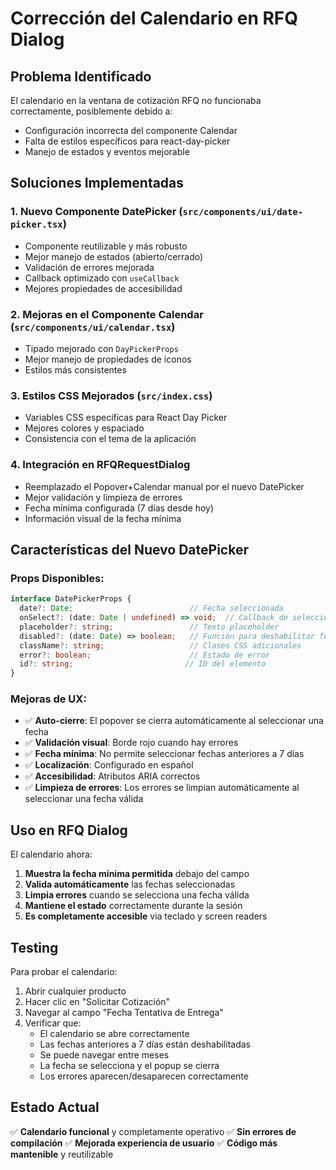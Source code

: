 # Corrección del Calendario en RFQ Dialog

## Problema Identificado
El calendario en la ventana de cotización RFQ no funcionaba correctamente, posiblemente debido a:
- Configuración incorrecta del componente Calendar
- Falta de estilos específicos para react-day-picker
- Manejo de estados y eventos mejorable

## Soluciones Implementadas

### 1. **Nuevo Componente DatePicker** (`src/components/ui/date-picker.tsx`)
- Componente reutilizable y más robusto
- Mejor manejo de estados (abierto/cerrado)
- Validación de errores mejorada
- Callback optimizado con `useCallback`
- Mejores propiedades de accesibilidad

### 2. **Mejoras en el Componente Calendar** (`src/components/ui/calendar.tsx`)
- Tipado mejorado con `DayPickerProps`
- Mejor manejo de propiedades de iconos
- Estilos más consistentes

### 3. **Estilos CSS Mejorados** (`src/index.css`)
- Variables CSS específicas para React Day Picker
- Mejores colores y espaciado
- Consistencia con el tema de la aplicación

### 4. **Integración en RFQRequestDialog**
- Reemplazado el Popover+Calendar manual por el nuevo DatePicker
- Mejor validación y limpieza de errores
- Fecha mínima configurada (7 días desde hoy)
- Información visual de la fecha mínima

## Características del Nuevo DatePicker

### Props Disponibles:
```typescript
interface DatePickerProps {
  date?: Date;                          // Fecha seleccionada
  onSelect?: (date: Date | undefined) => void;  // Callback de selección
  placeholder?: string;                 // Texto placeholder
  disabled?: (date: Date) => boolean;   // Función para deshabilitar fechas
  className?: string;                   // Clases CSS adicionales
  error?: boolean;                      // Estado de error
  id?: string;                         // ID del elemento
}
```

### Mejoras de UX:
- ✅ **Auto-cierre**: El popover se cierra automáticamente al seleccionar una fecha
- ✅ **Validación visual**: Borde rojo cuando hay errores
- ✅ **Fecha mínima**: No permite seleccionar fechas anteriores a 7 días
- ✅ **Localización**: Configurado en español
- ✅ **Accesibilidad**: Atributos ARIA correctos
- ✅ **Limpieza de errores**: Los errores se limpian automáticamente al seleccionar una fecha válida

## Uso en RFQ Dialog

El calendario ahora:
1. **Muestra la fecha mínima permitida** debajo del campo
2. **Valida automáticamente** las fechas seleccionadas
3. **Limpia errores** cuando se selecciona una fecha válida
4. **Mantiene el estado** correctamente durante la sesión
5. **Es completamente accesible** via teclado y screen readers

## Testing

Para probar el calendario:
1. Abrir cualquier producto
2. Hacer clic en "Solicitar Cotización"
3. Navegar al campo "Fecha Tentativa de Entrega"
4. Verificar que:
   - El calendario se abre correctamente
   - Las fechas anteriores a 7 días están deshabilitadas
   - Se puede navegar entre meses
   - La fecha se selecciona y el popup se cierra
   - Los errores aparecen/desaparecen correctamente

## Estado Actual
✅ **Calendario funcional** y completamente operativo
✅ **Sin errores de compilación**
✅ **Mejorada experiencia de usuario**
✅ **Código más mantenible** y reutilizable
